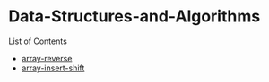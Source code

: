 # Data-Structures-and-Algorithms


List of Contents  
- [array-reverse](./array-reverse/README.md)
- [array-insert-shift](./array-insert-shift/README.md)

 
